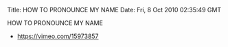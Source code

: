 Title: HOW TO PRONOUNCE MY NAME
Date: Fri, 8 Oct 2010 02:35:49 GMT

HOW TO PRONOUNCE MY NAME

- https://vimeo.com/15973857
